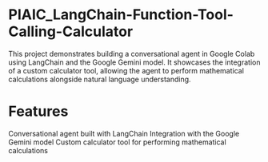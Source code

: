 # PIAIC_LangChain-Function-Tool-Calling-Calculator
This project demonstrates building a conversational agent in Google Colab using LangChain and the Google Gemini model. It showcases the integration of a custom calculator tool, allowing the agent to perform mathematical calculations alongside natural language understanding. 


# Features
Conversational agent built with LangChain
Integration with the Google Gemini model
Custom calculator tool for performing mathematical calculations
